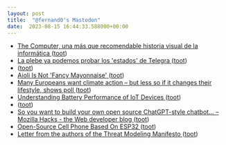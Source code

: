 ```yaml
---
layout: post
title:  "@fernand0's Mastodon"
date:  2023-08-15 16:44:33.588000+00:00
---
```

*  [The Computer, una más que recomendable historia visual de la informática ](https://www.microsiervos.com/archivo/libros/the-computer-taschen-historia-visual-informatica.htm) ([toot](https://mastodon.social/@fernand0/110894636963414704))
*  [La plebe ya podemos probar los &#39;estados&#39; de Telegra ](https://mastodon.social/@fernand0/110894618981783642) ([toot](https://mastodon.social/@fernand0/110894618981783642))
*  [ ](https://mastodon.social/users/fernand0/statuses/110894476893728748/activity) ([toot](https://mastodon.social/users/fernand0/statuses/110894476893728748/activity))
*  [Aioli Is Not 'Fancy Mayonnaise' ](https://lifehacker.com/aioli-is-not-fancy-mayonnaise-182934702) ([toot](https://mastodon.social/@fernand0/110894275169061014))
*  [Many Europeans want climate action – but less so if it changes their lifestyle, shows poll ](https://www.theguardian.com/environment/2023/may/02/many-europeans-want-climate-action-but-less-so-if-it-changes-their-lifestyle-shows-pol) ([toot](https://mastodon.social/@fernand0/110894048253022809))
*  [Understanding Battery Performance of IoT Devices ](https://interrupt.memfault.com/blog/monitoring-battery-lif) ([toot](https://mastodon.social/@fernand0/110893862762893903))
*  [ ](https://mastodon.social/users/fernand0/statuses/110893710285784375/activity) ([toot](https://mastodon.social/users/fernand0/statuses/110893710285784375/activity))
*  [So you want to build your own open source ChatGPT-style chatbot… – Mozilla Hacks - the Web developer blog ](https://hacks.mozilla.org/2023/07/so-you-want-to-build-your-own-open-source-chatbot) ([toot](https://mastodon.social/@fernand0/110893543791699781))
*  [Open-Source Cell Phone Based On ESP32 ](https://hackaday.com/2023/08/03/open-source-cell-phone-based-on-esp32) ([toot](https://mastodon.social/@fernand0/110893359055071642))
*  [Letter from the authors of the Threat Modeling Manifesto   ](https://www.threatmodelingmanifesto.org/cisa-feedback/) ([toot](https://mastodon.social/@fernand0/110893153933741688))
